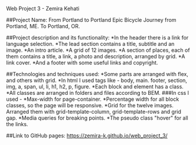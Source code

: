 Web Project 3 - Zemira Kehati

##Project Name: From Portland to Portland Epic Bicycle Journey from Portland, ME. To Portland, OR.

##Project description and its functionality: 
*In the header there is a link for language selection. 
*The lead section contains a title, subtitle and an image. 
*An intro article. 
*A grid of 12 images. 
*A section of places, each of them contains a title, a link, a photo and description, arranged by grid. 
*A link cover. 
*And a footer with some useful links and copyright.

##Technologies and techniques used: 
*Some parts are arranged with flex, and others with grid. 
*In html I used tags like - body, main. footer, section, img, a, span, ul, li, h1, h2, p, figure. 
*Each block and element has a class. 
*All classes are arranged in folders and files according to BEM. ###In css I used - 
*Max-width for page-container. 
*Percentage width for all block classes, so the page will be responsive. 
*Grid for the twelve images. Arranged them with grid-template-column, grid-template-rows and grid gap. 
*Media queries for breaking points. 
*The pseudo class "hover" for all the links.

##Link to GitHub pages: https://zemira-k.github.io/web_project_3/